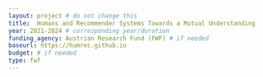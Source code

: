 ```yaml
---
layout: project # do not change this
title: 	Humans and Recommender Systems Towards a Mutual Understanding
year: 2021-2024	# corresponding year/duration
funding_agency: Austrian Research Fund (FWF) # if needed
baseurl: https://humrec.github.io
budget: # if needed
type: fwf
---
```

